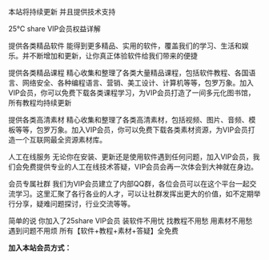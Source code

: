 本站将持续更新
并且提供技术支持
<!--more-->
25℃ share VIP会员权益详解

提供各类精品软件
能得到更多精品、实用的软件，覆盖我们的学习、生活和娱乐。并不断增加和更新，让你真正体验软件给我们带来的便捷

提供各类精品课程
精心收集和整理了各类大量精品课程，包括软件教程、各国语言、网络安全、各种编程语言、营销、美工设计、计算机等等，包罗万象。加入VIP会员，你可以免费下载各类课程学习，为VIP会员打造了一间多元化图书馆，所有教程均持续更新


提供各类高清素材
精心收集和整理了各类高清素材，包括视频、图片、音频、模板等等，包罗万象。加入VIP会员，你可以免费下载各类素材资源，为VIP会员打造一个互联网最全资源素材库。


人工在线服务
无论你在安装、更新还是使用软件遇到任何问题，加入VIP会员，我们会免费提供专业的人工在线技术答疑，VIP会员会再一次体会到大神就在身边。


会员专属社群
我们为VIP会员建立了内部QQ群，各位会员可以在这个平台一起交流学习。这里汇聚了各行各业的人才，可以让社群发挥出更大的价值，如不定期举行分享，疑难问题探讨，行业交流等等。


简单的说
你加入了25share VIP会员
装软件不用忧
找教程不用愁
用素材不用愁
遇到问题不用烦
所有【软件+教程+素材+答疑】全免费


**加入本站会员方式：**
